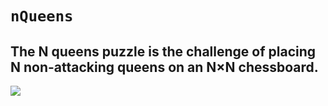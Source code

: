 # `nQueens`
## The N queens puzzle is the challenge of placing N non-attacking queens on an N×N chessboard.
![](https://camo.githubusercontent.com/3b060d7a1bf5dc1874c642546f5281dd85773fd6ad6e3a4f445b48afa41861e8/687474703a2f2f692e696d6775722e636f6d2f4e4c41464949742e676966)
